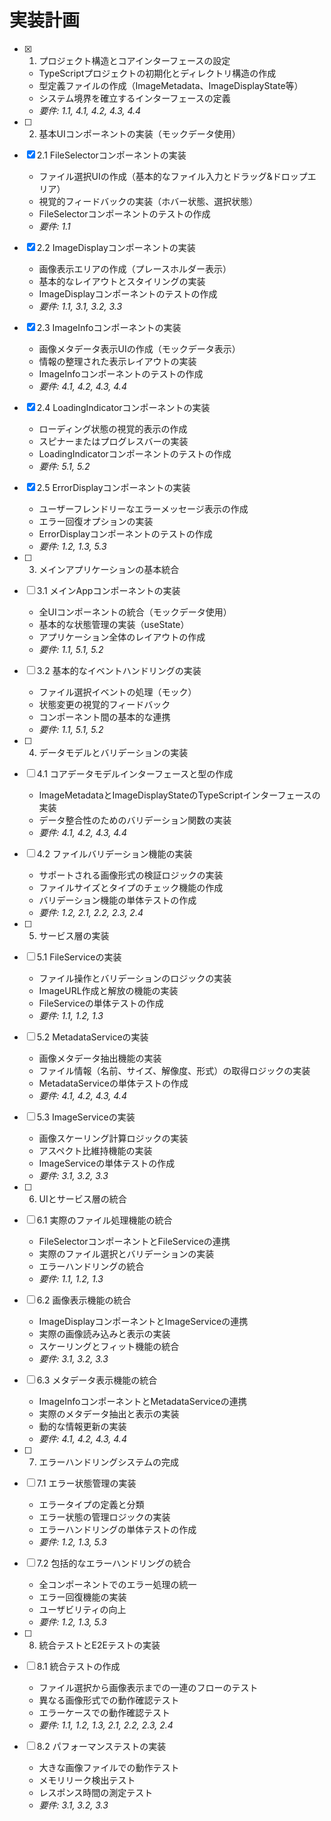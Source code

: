 # 実装計画

- [x] 1. プロジェクト構造とコアインターフェースの設定
  - TypeScriptプロジェクトの初期化とディレクトリ構造の作成
  - 型定義ファイルの作成（ImageMetadata、ImageDisplayState等）
  - システム境界を確立するインターフェースの定義
  - _要件: 1.1, 4.1, 4.2, 4.3, 4.4_

- [ ] 2. 基本UIコンポーネントの実装（モックデータ使用）
- [x] 2.1 FileSelectorコンポーネントの実装





  - ファイル選択UIの作成（基本的なファイル入力とドラッグ&ドロップエリア）
  - 視覚的フィードバックの実装（ホバー状態、選択状態）
  - FileSelectorコンポーネントのテストの作成
  - _要件: 1.1_

- [x] 2.2 ImageDisplayコンポーネントの実装





  - 画像表示エリアの作成（プレースホルダー表示）
  - 基本的なレイアウトとスタイリングの実装
  - ImageDisplayコンポーネントのテストの作成
  - _要件: 1.1, 3.1, 3.2, 3.3_

- [x] 2.3 ImageInfoコンポーネントの実装





  - 画像メタデータ表示UIの作成（モックデータ表示）
  - 情報の整理された表示レイアウトの実装
  - ImageInfoコンポーネントのテストの作成
  - _要件: 4.1, 4.2, 4.3, 4.4_

- [x] 2.4 LoadingIndicatorコンポーネントの実装





  - ローディング状態の視覚的表示の作成
  - スピナーまたはプログレスバーの実装
  - LoadingIndicatorコンポーネントのテストの作成
  - _要件: 5.1, 5.2_

- [x] 2.5 ErrorDisplayコンポーネントの実装





  - ユーザーフレンドリーなエラーメッセージ表示の作成
  - エラー回復オプションの実装
  - ErrorDisplayコンポーネントのテストの作成
  - _要件: 1.2, 1.3, 5.3_

- [ ] 3. メインアプリケーションの基本統合
- [ ] 3.1 メインAppコンポーネントの実装
  - 全UIコンポーネントの統合（モックデータ使用）
  - 基本的な状態管理の実装（useState）
  - アプリケーション全体のレイアウトの作成
  - _要件: 1.1, 5.1, 5.2_

- [ ] 3.2 基本的なイベントハンドリングの実装
  - ファイル選択イベントの処理（モック）
  - 状態変更の視覚的フィードバック
  - コンポーネント間の基本的な連携
  - _要件: 1.1, 5.1, 5.2_

- [ ] 4. データモデルとバリデーションの実装
- [ ] 4.1 コアデータモデルインターフェースと型の作成
  - ImageMetadataとImageDisplayStateのTypeScriptインターフェースの実装
  - データ整合性のためのバリデーション関数の実装
  - _要件: 4.1, 4.2, 4.3, 4.4_

- [ ] 4.2 ファイルバリデーション機能の実装
  - サポートされる画像形式の検証ロジックの実装
  - ファイルサイズとタイプのチェック機能の作成
  - バリデーション機能の単体テストの作成
  - _要件: 1.2, 2.1, 2.2, 2.3, 2.4_

- [ ] 5. サービス層の実装
- [ ] 5.1 FileServiceの実装
  - ファイル操作とバリデーションのロジックの実装
  - ImageURL作成と解放の機能の実装
  - FileServiceの単体テストの作成
  - _要件: 1.1, 1.2, 1.3_

- [ ] 5.2 MetadataServiceの実装
  - 画像メタデータ抽出機能の実装
  - ファイル情報（名前、サイズ、解像度、形式）の取得ロジックの実装
  - MetadataServiceの単体テストの作成
  - _要件: 4.1, 4.2, 4.3, 4.4_

- [ ] 5.3 ImageServiceの実装
  - 画像スケーリング計算ロジックの実装
  - アスペクト比維持機能の実装
  - ImageServiceの単体テストの作成
  - _要件: 3.1, 3.2, 3.3_

- [ ] 6. UIとサービス層の統合
- [ ] 6.1 実際のファイル処理機能の統合
  - FileSelectorコンポーネントとFileServiceの連携
  - 実際のファイル選択とバリデーションの実装
  - エラーハンドリングの統合
  - _要件: 1.1, 1.2, 1.3_

- [ ] 6.2 画像表示機能の統合
  - ImageDisplayコンポーネントとImageServiceの連携
  - 実際の画像読み込みと表示の実装
  - スケーリングとフィット機能の統合
  - _要件: 3.1, 3.2, 3.3_

- [ ] 6.3 メタデータ表示機能の統合
  - ImageInfoコンポーネントとMetadataServiceの連携
  - 実際のメタデータ抽出と表示の実装
  - 動的な情報更新の実装
  - _要件: 4.1, 4.2, 4.3, 4.4_

- [ ] 7. エラーハンドリングシステムの完成
- [ ] 7.1 エラー状態管理の実装
  - エラータイプの定義と分類
  - エラー状態の管理ロジックの実装
  - エラーハンドリングの単体テストの作成
  - _要件: 1.2, 1.3, 5.3_

- [ ] 7.2 包括的なエラーハンドリングの統合
  - 全コンポーネントでのエラー処理の統一
  - エラー回復機能の実装
  - ユーザビリティの向上
  - _要件: 1.2, 1.3, 5.3_

- [ ] 8. 統合テストとE2Eテストの実装
- [ ] 8.1 統合テストの作成
  - ファイル選択から画像表示までの一連のフローのテスト
  - 異なる画像形式での動作確認テスト
  - エラーケースでの動作確認テスト
  - _要件: 1.1, 1.2, 1.3, 2.1, 2.2, 2.3, 2.4_

- [ ] 8.2 パフォーマンステストの実装
  - 大きな画像ファイルでの動作テスト
  - メモリリーク検出テスト
  - レスポンス時間の測定テスト
  - _要件: 3.1, 3.2, 3.3_